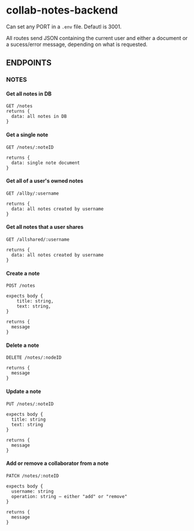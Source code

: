 # collab-notes-backend

Can set any PORT in a `.env` file. Defautl is 3001.

All routes send JSON containing the current user and either a document or a sucess/error message, depending on what is requested.


## ENDPOINTS

### NOTES

#### Get all notes in DB
```
GET /notes
returns {
  data: all notes in DB    
}
```

#### Get a single note
```
GET /notes/:noteID

returns {
  data: single note document    
}
```

#### Get all of a user's owned notes
```
GET /allby/:username

returns {
  data: all notes created by username  
}
```

#### Get all notes that a user shares
```
GET /allshared/:username

returns {
  data: all notes created by username  
}
```

#### Create a note
```
POST /notes

expects body {
    title: string,
    text: string,
}

returns {
  message
}
```

#### Delete a note
```
DELETE /notes/:nodeID

returns {
  message
}
```

#### Update a note
```
PUT /notes/:noteID

expects body {
  title: string
  text: string
}

returns {
  message
}

```

#### Add or remove a collaborator from a note
```
PATCH /notes/:noteID

expects body {
  username: string
  operation: string – either "add" or "remove"
}

returns {
  message
}

```
